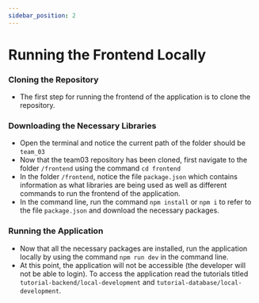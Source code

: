 ```yaml
---
sidebar_position: 2
---
```


# Running the Frontend Locally

### Cloning the Repository

- The first step for running the frontend of the application is to clone the repository.

### Downloading the Necessary Libraries

- Open the terminal and notice the current path of the folder should be `team_03`
- Now that the team03 repository has been cloned, first navigate to the folder `/frontend` using the command `cd frontend`
- In the folder `/frontend`, notice the file `package.json` which contains information as what libraries are being used as well as different commands to run the frontend of the application.
- In the command line, run the command `npm install` or `npm i` to refer to the file `package.json` and download the necessary packages.

### Running the Application

- Now that all the necessary packages are installed, run the application locally by using the command `npm run dev` in the command line.
- At this point, the application will not be accessible (the developer will not be able to login). To access the application read the tutorials titled `tutorial-backend/local-development` and `tutorial-database/local-development`.
